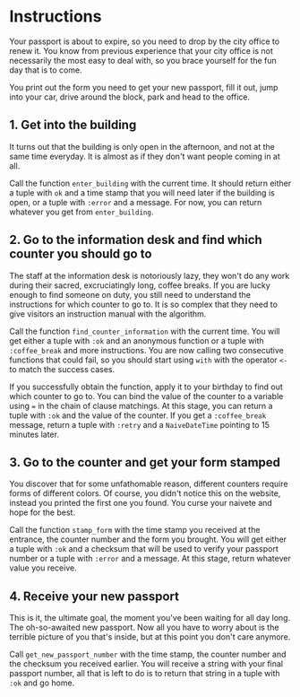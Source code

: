 # Instructions

Your passport is about to expire, so you need to drop by the city office to renew it. You know from previous experience that your city office is not necessarily the most easy to deal with, so you brace yourself for the fun day that is to come.

You print out the form you need to get your new passport, fill it out, jump into your car, drive around the block, park and head to the office.

## 1. Get into the building

It turns out that the building is only open in the afternoon, and not at the same time everyday. It is almost as if they don't want people coming in at all.

Call the function `enter_building` with the current time. It should return either a tuple with `ok` and a time stamp that you will need later if the building is open, or a tuple with `:error` and a message. For now, you can return whatever you get from `enter_building`.

## 2. Go to the information desk and find which counter you should go to

The staff at the information desk is notoriously lazy, they won't do any work during their sacred, excruciatingly long, coffee breaks. If you are lucky enough to find someone on duty, you still need to understand the instructions for which counter to go to. It is so complex that they need to give visitors an instruction manual with the algorithm.

Call the function `find_counter_information` with the current time. You will get either a tuple with `:ok` and an anonymous function or a tuple with `:coffee_break` and more instructions. You are now calling two consecutive functions that could fail, so you should start using `with` with the operator `<-` to match the success cases.

If you successfully obtain the function, apply it to your birthday to find out which counter to go to. You can bind the value of the counter to a variable using `=` in the chain of clause matchings. At this stage, you can return a tuple with `:ok` and the value of the counter. If you get a `:coffee_break` message, return a tuple with `:retry` and a `NaiveDateTime` pointing to 15 minutes later.

## 3. Go to the counter and get your form stamped

You discover that for some unfathomable reason, different counters require forms of different colors. Of course, you didn't notice this on the website, instead you printed the first one you found. You curse your naivete and hope for the best.

Call the function `stamp_form` with the time stamp you received at the entrance, the counter number and the form you brought. You will get either a tuple with `:ok` and a checksum that will be used to verify your passport number or a tuple with `:error` and a message. At this stage, return whatever value you receive.

## 4. Receive your new passport

This is it, the ultimate goal, the moment you've been waiting for all day long. The oh-so-awaited new passport. Now all you have to worry about is the terrible picture of you that's inside, but at this point you don't care anymore.

Call `get_new_passport_number` with the time stamp, the counter number and the checksum you received earlier. You will receive a string with your final passport number, all that is left to do is to return that string in a tuple with `:ok` and go home.
